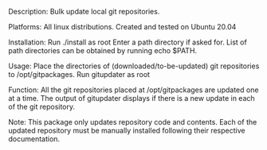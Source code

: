 Description:
Bulk update local git repositories.

Platforms:
All linux distributions.
Created and tested on Ubuntu 20.04

Installation:
Run ./install as root
Enter a path directory if asked for. List of path directories can be obtained by running echo $PATH.

Usage:
Place the directories of (downloaded/to-be-updated) git repositories to /opt/gitpackages.
Run gitupdater as root

Function:
All the git repositories placed at /opt/gitpackages are updated one at a time.
The output of gitupdater displays if there is a new update in each of the git repository.

Note:
This package only updates repository code and contents.
Each of the updated repository must be manually installed following their respective documentation.
